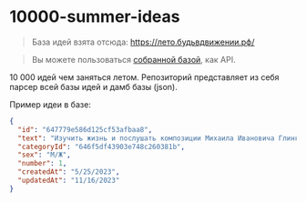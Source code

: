 # 10000-summer-ideas

> База идей взята отсюда: https://лето.будьвдвижении.рф/

> Вы можете пользоваться [собранной базой](https://github.com/iamlostshe/10000-summer-ideas/raw/refs/heads/master/index.json), как API.

10 000 идей чем заняться летом. Репозиторий представляет из себя парсер всей базы идей и дамб базы (json).

Пример идеи в базе:

```json
{
  "id": "647779e586d125cf53afbaa8",
  "text": "Изучить жизнь и послушать композиции Михаила Ивановича Глинки",
  "categoryId": "646f5df43903e748c260381b",
  "sex": "М/Ж",
  "number": 1,
  "createdAt": "5/25/2023",
  "updatedAt": "11/16/2023"
}
```
